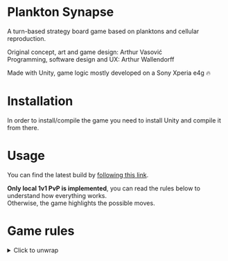 # Plankton Synapse

A turn-based strategy board game based on planktons and cellular reproduction.

Original concept, art and game design: Arthur Vasović  
Programming, software design and UX: Arthur Wallendorff

Made with Unity, game logic mostly developed on a Sony Xperia e4g 🔥

# Installation

In order to install/compile the game you need to install Unity and compile it from there.

# Usage

You can find the latest build by [following this link](https://zyriabdsgn.github.io/Plankton-Synapse/).

**Only local 1v1 PvP is implemented**, you can read the rules below to understand how everything works.  
Otherwise, the game highlights the possible moves.

# Game rules
<details>
<summary>Click to unwrap</summary>

## The board

Just like chess, Plankton Synapse is played on a board of 64\*64 squares with fixed starting positions for all pieces. Although at its core the game is completely different from chess, there still are many rules that both share; if something is left unspecified in the rules, you can safely assume that the equivalent rule from chess is used in Plankton Synapse.

## Cells and phagocytosis

Pieces are called cells; if a cell is alive, it is on the board, and killing it removes it from the board for the remainder of the game; if a move from a cell of the opponent is responsible for this loss, then this event is called a phagocytosis (corresponding to capture in chess); usually, a cell which moves onto a square occupied by an opponent’s cell will phagocytize that cell. Although it is possible for one’s own cells to commit suicide through apoptosis, it is not possible for one cell to phagocitize another friendly cell. There are nine different types of cell in Plankton Synapse, and each has different rules which are explained in the Info tab whenever the corresponding cell is selected. Two of them – the picozoa and the picophyte – are not on the board when the game starts and to be used must first be generated by neatoms.

## Turn order

Just like chess, Plankton Synapse is a turn-based game. Turns are played sequentially: only one player can take action during a given turn. The first player to move is blue, and the second one is grey. During a given turn, exactly one cell, which must be controlled by the player to move and is chosen by them, must be selected to take action, which is called a move. Plankton Synapse distinguishes between normal turns and free turns. Free turns only occur when triggered by specific moves and are considered to be a part of the normal turn during which they were triggered.

## Apoptosis and free turns

Instead of playing a normal move, it is always possible to destroy one of your own cells, unless said cell is a zoorb – the rough equivalent to the king in chess. This move is called an apoptosis. However, it is never possible to do nothing when it is your turn to move. Only free turns – that is to say those triggered by an empowered neatom, an empowered tetraphyte or an empowered pentaphyte after they move normally – can be ignored, and they are therefore considered facultative. Such free turns also have restrictions that prevent them from being used to commit apoptosis.

## Stalemate and victory

Stalemates are extremely rare and only occur whenever a given position of the entire board occurs for the third time in the entire game OR if one player has no authorized move during one of their non-free turns; but having no authorized move is unlikely as it is always possible to commit apoptosis with a non-zoorb cell. The goal of the game is to destroy all zoorbs controlled by the opponent; if at any point during the game a player has no zoorb on the board, then the game ends immediately and that player loses. However, unlike in chess, it is also allowed to play moves that would put one’s zoorbs in immediate danger.

## Empowerment

All cells except for zoorbs may exist in two distinct states:normal state and empowered state. An empowered cell unlocksadditional effects for itself. By default, cells always are in anormal state; a given cell is considered empowered for the entiretyof a given turn if and only if at the beginning of this turn it isaffected by an odd number of effects inverting its power state.Such effects can be stacked infinitely and are produced only by theexistence of friendly zoorbs and by alignement with phytorbs. Also,free turns do not reset the power state of cells; a given cellalways keeps the same power state during a free turn as during thenormal turn that triggered it.

## Moves

A cell can either move by itself or be moved by another cell. These two types of movement matter because of some effects associated with picophytes and picozoon. A given move cannot pass through a square that is occupied by another cell unless the opposite is specified in the move’s description (jumps from pentazoon and pentaphytes) or the square is occupied by a cell of the opponent and is determined as the move’s destination (phagocytosis). A given movement can result in a phagocytosis only if its author moved by itself. Some moves are not allowed to end in a square occupied by the enemy, and thus are either entirely unable to perform phagocytosis or do so under different conditions.

## Pieces

### Neatom

![Neatom](https://github.com/ZyriabDsgn/Plankton-Synapse/blob/2d9b0e0016d94ae4e94db0e3275a7049e0c3df64/sprites/Globule%20A1glow.png?raw=true)

The neatom is the base cell in Plankton Synapse, roughly equivalent to the pawn in chess. However, it has very different mechanics as it is incapable of moving by itself or phagocitizing other pieces directly. The Neatom’s possible moves are the following:

**Duplication**: generates a new friendly neatom on an adjacent unoccupied square in any direction.

**Minor fusion**: this move can only be performed if another friendly neatom is located in an orthogonally adjacent square. The neatom that performs this move as well as one other friendly neatom located in an orthogonally adjacent square are both killed, and the neatom that performed this move is replaced by a new friendly picozoa or a new friendly picophyte as chosen by the player.

**Major fusion**: this move can only be performed if the neatom forms an orthogonal square with three adjacent friendly neatoms. The neatom that performs this move as well as three other adjacent friendly neatoms forming an orthogonal square with it are all killed, and the neatom that performed this move is replaced by a new friendly cell of any type chosen by the player except for neatom, picozoa or picophyte. If the selected cell type is tetraphyte, then the created cell occupies the same square that the sacrificed neatoms previously formed together.

When empowered, a neatom also gains the following effects: after this cell performs a normal (non-free) move, a friendly neatom (which may or may not be the same) may immediately perform a free move.

### Picophyte

![Picophyte](https://github.com/ZyriabDsgn/Plankton-Synapse/blob/2d9b0e0016d94ae4e94db0e3275a7049e0c3df64/sprites/Triglobe%20A1glow.png?raw=true)

The picophyte is special in that, like the picozoa, it doesn’t start on the board and must be generated by neatoms before being used. Like picozoon, it is similar to the pawn in chess in that it has very limited movement but can phagocitize enemy cells. The Picophyte’s possible moves are the following:

**Movement**: moves orthogonally by 1 square. When the picophyte's movement is complete, all orthogonally adjacent cells that may be moved are pushed back by 1 square in the direction opposite to the picophyte, unless this would move them to an occupied square.

In addition, the picophyte passively benefits from the following effects at all times: if a cell passes through a free square that is orthogonally adjacent to the picophyte, it is forced to stop its movement on that square, unless it was already there before that movement was initiated. Both allied and enemy cells are affected, and they are affected regardless of if they moved by themselves of were moved by another cell. This effect may also interrupt a phytorb’s movement before it is complete.

When empowered, a picophyte also gains the following effects: the picophyte's movement range becomes unlimited, but the picophyte cannot phagocitize another cell when moving by more than 1 square.

### Picozoa

![Picozoa](https://github.com/ZyriabDsgn/Plankton-Synapse/blob/2d9b0e0016d94ae4e94db0e3275a7049e0c3df64/sprites/Triastre%20A1glow.png?raw=true)

The picozoa is special in that, like the picophyte, it doesn’t start on the board and must be generated by neatoms before being used. Like picophytes, it is similar to the pawn in chess in that it has very limited movement but can phagocitize enemy cells.

**Movement**: moves vertically by 1 or 2 squares. When the picozoa's movement is complete, all cells that may be moved and are located at range 2 orthogonally are attracted towards the picozoa, unless this would move them to an occupied square.

In addition, the picozoa passively benefits from the following effects at all times: when a picozoa is phagocitized, the cell that phagocitized it is destroyed and replaced by a new neatom under the same player’s control.

When empowered, a picozoa benefits from the following effects at all times: cells that are orthogonally adjacent to the picozoa may not be moved by other cells, and enemy neatoms cannot be generated in squares that are orthogonally adjacent to the picozoa.

### Tetraphyte

![Tetraphyte](https://github.com/ZyriabDsgn/Plankton-Synapse/blob/2d9b0e0016d94ae4e94db0e3275a7049e0c3df64/sprites/Tetraglobe%20A1glow.png?raw=true)

The tetraphyte may be the most recognizable cell in the game, because it is massive enough to single-handedly occupy four squares at all times rather than one like the other cells. It is also unique in that each player starts the game with only one tetraphyte, rather two or none like the other cells.

**Movement**: moves by 1 square in any direction.

In addition, the tetraphyte passively benefits from the following effects at all times: constantly occupies four squares by being placed at their intersection, and may phagocitize several cells in a single move.

When empowered, a tetraphyte benefits from the following effects: after this cell performs a normal (non-free) move, it may immediately perform a free move.

### Tetrazoa

![Tetrazoa](https://github.com/ZyriabDsgn/Plankton-Synapse/blob/2d9b0e0016d94ae4e94db0e3275a7049e0c3df64/sprites/Tetrastre%20A1glow.png?raw=true)

Although the tetrazoa is generally unable to phagocitize other cells, it also is itself generally immune to phagocytosis. As such, it may be used as an indestructible obstacle to shape the board according to its controller’s will.

**Movement**: moves by 1 or 2 squares orthogonally or by 1 square diagonally. This movement cannot end on an occupied square and therefore cannot be used to phagocitize enemy cells.

In addition, the tetrazoa passively benefits from the following effects at all times: only empowered tetrazoon may phagocitize other tetrazoon. Tetrazoon may not be displaced by other cells except for pentaphytes.

When empowered, a tetrazoa benefits from the following effects: this cell’s movement range is unlimited and it can phagocitize other tetrazoon, thus allowing it to end in occupied squares in some cases.

### Pentaphyte

![Pentaphyte](https://github.com/ZyriabDsgn/Plankton-Synapse/blob/2d9b0e0016d94ae4e94db0e3275a7049e0c3df64/sprites/Pentaglobe%20A1glow.png?raw=true)

Although the pentaphyte is entirely incapable of doing harm on its own, it still is very useful as it provides powerful movement options to its allies.

**Interversion**: swaps its position with any friendly cell that isn’t a pentaphyte. If the targetted cell is a tetraphyte, the pentaphyte arrives in any of the squares that the tetraphyte previously occupied, and the tetraphyte now occupies any entirely empty square of 4 within which the pentaphyte used to be located; a tetraphyte can only be targetted by this move if there is such a square for it to arrive. The targetted cell is considered as being moved by the pentaphyte.

When empowered, a pentaphyte benefits from the following effects: after having interverted its position with a neatom, the pentaphyte may kill this neatom to immediately perform a free move.

### Pentazoa

![Pentazoa](https://github.com/ZyriabDsgn/Plankton-Synapse/blob/2d9b0e0016d94ae4e94db0e3275a7049e0c3df64/sprites/Pentastre%20A1glow.png?raw=true)

The pentazoa is an interesting piece because, although it may move in any direction and through any distance like a queen in chess, it may also jump over other cells and even over empty squares like a knight in chess. However its movement has other strong restrictions which make it much less powerful than the simple fusion of a queen and a knight would be.

**Movement**: moves in any direction by any even number of squares in a straight line. May jump over a single square at any point during this movement (which allows it to avoid passing through a square as well as to pass through an obstacle), after which this movement stops immediately. If the pentazoa jumped over an enemy cell that may be phagocitized, that enemy cell is phagocitized. The pentazoa cannot end its movement on a square that is already occupied, even by the enemy.

When empowered, a pentazoa benefits from the following effects: an empowerment pentazoa may jump over any number of squares during its movement provided that the square located right after the one jumped over is free; thus, jumping over a square no longer ends the pentazoa’s movement when it is empowered. All enemy cells that are jumped over during one such movement are phagocitized, thus allowing empowered pentazoon to phagocitize several cells per move. An empowered pentazoa may also move an odd number of squares if so desired; however, it remains unable to change direction at any point during its movement.

### Phytorb

![Phytorb](https://github.com/ZyriabDsgn/Plankton-Synapse/blob/2d9b0e0016d94ae4e94db0e3275a7049e0c3df64/sprites/Rosace%20A1glow.png?raw=true)

Although it is entirely unable to perform phagocitosis, the phytorb is an extremely important cell because only it allows players to directly control the power state of other cells, both to empower allies and to deny empowerment to enemies.

**Movement**: moves diagonally as far as possible until reaching an obstacle, and then moves by 1 square in any direction. This movement cannot end on an occupied square and therefore cannot be used to phagocitize enemy cells.

In addition, the phytorb passively benefit from the following effect at all times: at the beginning of a normal (non-free) turn, if a cell is located on the same column, row or diagonal as a phytorb without being separated from it by any obstacle, it receives an additional power state inversion until the next normal (non-free) turn begins. This effect stacks for each adequately placed phytorb. If the affected cell is a zoorb, instead of receiving an additional power state inversion, it cannot be phagocitized. Both enemy and friendly cells are affected by this ability.

When empowered, a phytorb benefits from the following effects: all non-phytorb cells located in the same column, row or diagonal as this cell are now affected by its passive ability, even if obstacles separate them.

### Zoorb

![Zoorb](https://github.com/ZyriabDsgn/Plankton-Synapse/blob/2d9b0e0016d94ae4e94db0e3275a7049e0c3df64/sprites/Astree%20A1glow.png?raw=true)

The zoorb is the most important cell in the game for more than one reason. First, as the equivalent of the king in chess, it determines who wins or loses the game. But in addition to that, by its mere existence it also alters the power state of all friendly cells on the board. It should also be noted that each player starts the game with two zoorbs and is perfectly allowed to generate even more through neatoms.

**Movement**: jumps over an occupied adjacent square in any direction. This movement may only be used if there is an adjacent cell to be jumped over, and it can as normal be used to phagocitize a cell that occupies its ending square.

**Biogenesis**: generates a new friendly neatom on a free adjacent square in any direction.

In addition, the zoorb passively benefits from the following effects at all times: at the beginning of a normal (non-free) turn, if this cell is on board, the power state of all friendly cells is inverted until the next normal (non-free) turn begins. This effect stacks for each friendly zoorb on the board.

If at any point during the game a player has no zoorb on the board, then the game ends immediately and that player loses.

</details>
